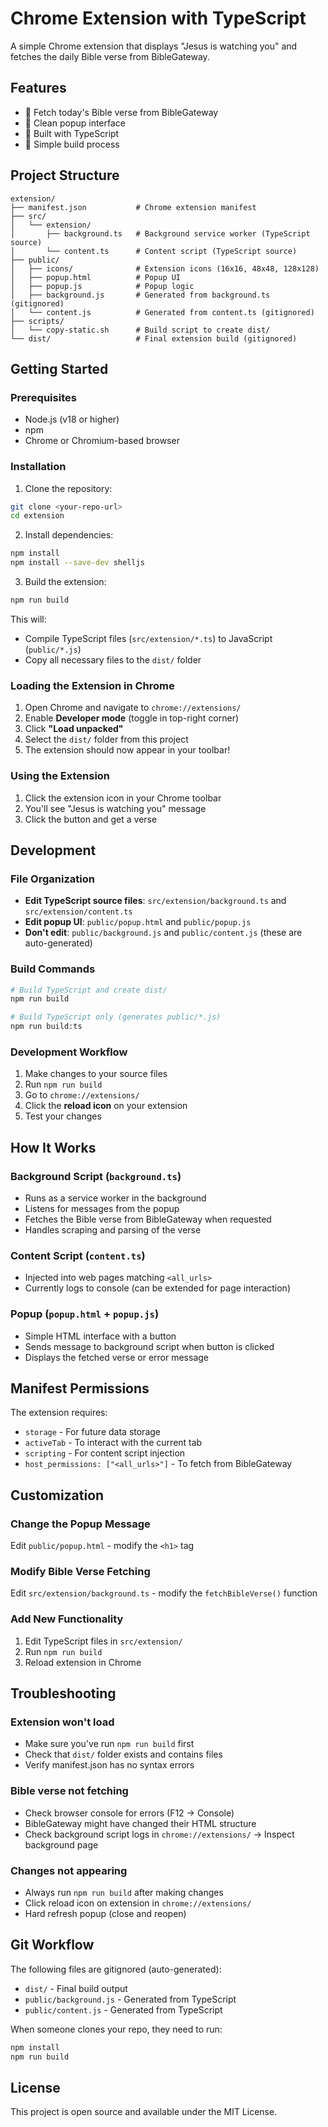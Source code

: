 # Chrome Extension with TypeScript

A simple Chrome extension that displays "Jesus is watching you" and fetches the daily Bible verse from BibleGateway.

## Features

- 📖 Fetch today's Bible verse from BibleGateway
- 👀 Clean popup interface
- 🔧 Built with TypeScript
- 🚀 Simple build process

## Project Structure

```
extension/
├── manifest.json           # Chrome extension manifest
├── src/
│   └── extension/
│       ├── background.ts   # Background service worker (TypeScript source)
│       └── content.ts      # Content script (TypeScript source)
├── public/
│   ├── icons/              # Extension icons (16x16, 48x48, 128x128)
│   ├── popup.html          # Popup UI
│   ├── popup.js            # Popup logic
│   ├── background.js       # Generated from background.ts (gitignored)
│   └── content.js          # Generated from content.ts (gitignored)
├── scripts/
│   └── copy-static.sh      # Build script to create dist/
└── dist/                   # Final extension build (gitignored)
```

## Getting Started

### Prerequisites

- Node.js (v18 or higher)
- npm
- Chrome or Chromium-based browser

### Installation

1. Clone the repository:
```bash
git clone <your-repo-url>
cd extension
```

2. Install dependencies:
```bash
npm install
npm install --save-dev shelljs
```

3. Build the extension:
```bash
npm run build
```

This will:
- Compile TypeScript files (`src/extension/*.ts`) to JavaScript (`public/*.js`)
- Copy all necessary files to the `dist/` folder

### Loading the Extension in Chrome

1. Open Chrome and navigate to `chrome://extensions/`
2. Enable **Developer mode** (toggle in top-right corner)
3. Click **"Load unpacked"**
4. Select the `dist/` folder from this project
5. The extension should now appear in your toolbar!

### Using the Extension

1. Click the extension icon in your Chrome toolbar
2. You'll see "Jesus is watching you" message
3. Click the button and get a verse

## Development

### File Organization

- **Edit TypeScript source files**: `src/extension/background.ts` and `src/extension/content.ts`
- **Edit popup UI**: `public/popup.html` and `public/popup.js`
- **Don't edit**: `public/background.js` and `public/content.js` (these are auto-generated)

### Build Commands

```bash
# Build TypeScript and create dist/
npm run build

# Build TypeScript only (generates public/*.js)
npm run build:ts
```

### Development Workflow

1. Make changes to your source files
2. Run `npm run build`
3. Go to `chrome://extensions/`
4. Click the **reload icon** on your extension
5. Test your changes

## How It Works

### Background Script (`background.ts`)
- Runs as a service worker in the background
- Listens for messages from the popup
- Fetches the Bible verse from BibleGateway when requested
- Handles scraping and parsing of the verse

### Content Script (`content.ts`)
- Injected into web pages matching `<all_urls>`
- Currently logs to console (can be extended for page interaction)

### Popup (`popup.html` + `popup.js`)
- Simple HTML interface with a button
- Sends message to background script when button is clicked
- Displays the fetched verse or error message

## Manifest Permissions

The extension requires:
- `storage` - For future data storage
- `activeTab` - To interact with the current tab
- `scripting` - For content script injection
- `host_permissions: ["<all_urls>"]` - To fetch from BibleGateway

## Customization

### Change the Popup Message
Edit `public/popup.html` - modify the `<h1>` tag

### Modify Bible Verse Fetching
Edit `src/extension/background.ts` - modify the `fetchBibleVerse()` function

### Add New Functionality
1. Edit TypeScript files in `src/extension/`
2. Run `npm run build`
3. Reload extension in Chrome

## Troubleshooting

### Extension won't load
- Make sure you've run `npm run build` first
- Check that `dist/` folder exists and contains files
- Verify manifest.json has no syntax errors

### Bible verse not fetching
- Check browser console for errors (F12 → Console)
- BibleGateway might have changed their HTML structure
- Check background script logs in `chrome://extensions/` → Inspect background page

### Changes not appearing
- Always run `npm run build` after making changes
- Click reload icon on extension in `chrome://extensions/`
- Hard refresh popup (close and reopen)

## Git Workflow

The following files are gitignored (auto-generated):
- `dist/` - Final build output
- `public/background.js` - Generated from TypeScript
- `public/content.js` - Generated from TypeScript

When someone clones your repo, they need to run:
```bash
npm install
npm run build
```

## License

This project is open source and available under the MIT License.
